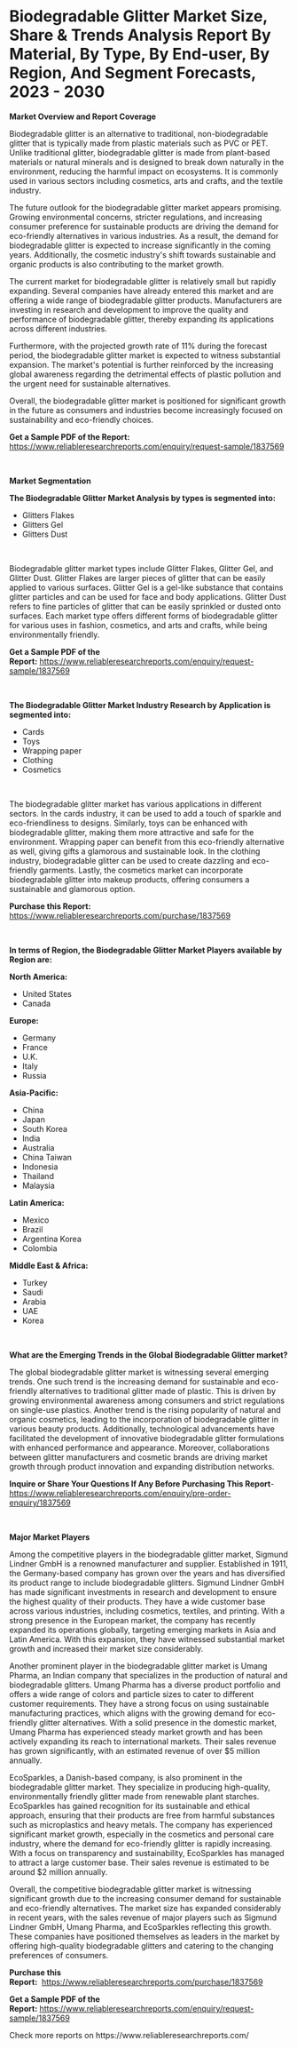 <p><h1>Biodegradable Glitter Market Size, Share & Trends Analysis Report By Material, By Type, By End-user, By Region, And Segment Forecasts, 2023 - 2030</h1></p><p><strong>Market Overview and Report Coverage</strong></p>
<p><p>Biodegradable glitter is an alternative to traditional, non-biodegradable glitter that is typically made from plastic materials such as PVC or PET. Unlike traditional glitter, biodegradable glitter is made from plant-based materials or natural minerals and is designed to break down naturally in the environment, reducing the harmful impact on ecosystems. It is commonly used in various sectors including cosmetics, arts and crafts, and the textile industry.</p><p>The future outlook for the biodegradable glitter market appears promising. Growing environmental concerns, stricter regulations, and increasing consumer preference for sustainable products are driving the demand for eco-friendly alternatives in various industries. As a result, the demand for biodegradable glitter is expected to increase significantly in the coming years. Additionally, the cosmetic industry's shift towards sustainable and organic products is also contributing to the market growth.</p><p>The current market for biodegradable glitter is relatively small but rapidly expanding. Several companies have already entered this market and are offering a wide range of biodegradable glitter products. Manufacturers are investing in research and development to improve the quality and performance of biodegradable glitter, thereby expanding its applications across different industries.</p><p>Furthermore, with the projected growth rate of 11% during the forecast period, the biodegradable glitter market is expected to witness substantial expansion. The market's potential is further reinforced by the increasing global awareness regarding the detrimental effects of plastic pollution and the urgent need for sustainable alternatives.</p><p>Overall, the biodegradable glitter market is positioned for significant growth in the future as consumers and industries become increasingly focused on sustainability and eco-friendly choices.</p></p>
<p><strong>Get a Sample PDF of the Report:</strong> <a href="https://www.reliableresearchreports.com/enquiry/request-sample/1837569">https://www.reliableresearchreports.com/enquiry/request-sample/1837569</a></p>
<p>&nbsp;</p>
<p><strong>Market Segmentation</strong></p>
<p><strong>The Biodegradable Glitter Market Analysis by types is segmented into:</strong></p>
<p><ul><li>Glitters Flakes</li><li>Glitters Gel</li><li>Glitters Dust</li></ul></p>
<p>&nbsp;</p>
<p><p>Biodegradable glitter market types include Glitter Flakes, Glitter Gel, and Glitter Dust. Glitter Flakes are larger pieces of glitter that can be easily applied to various surfaces. Glitter Gel is a gel-like substance that contains glitter particles and can be used for face and body applications. Glitter Dust refers to fine particles of glitter that can be easily sprinkled or dusted onto surfaces. Each market type offers different forms of biodegradable glitter for various uses in fashion, cosmetics, and arts and crafts, while being environmentally friendly.</p></p>
<p><strong>Get a Sample PDF of the Report:</strong>&nbsp;<a href="https://www.reliableresearchreports.com/enquiry/request-sample/1837569">https://www.reliableresearchreports.com/enquiry/request-sample/1837569</a></p>
<p>&nbsp;</p>
<p><strong>The Biodegradable Glitter Market Industry Research by Application is segmented into:</strong></p>
<p><ul><li>Cards</li><li>Toys</li><li>Wrapping paper</li><li>Clothing</li><li>Cosmetics</li></ul></p>
<p>&nbsp;</p>
<p><p>The biodegradable glitter market has various applications in different sectors. In the cards industry, it can be used to add a touch of sparkle and eco-friendliness to designs. Similarly, toys can be enhanced with biodegradable glitter, making them more attractive and safe for the environment. Wrapping paper can benefit from this eco-friendly alternative as well, giving gifts a glamorous and sustainable look. In the clothing industry, biodegradable glitter can be used to create dazzling and eco-friendly garments. Lastly, the cosmetics market can incorporate biodegradable glitter into makeup products, offering consumers a sustainable and glamorous option.</p></p>
<p><strong>Purchase this Report:</strong>&nbsp; <a href="https://www.reliableresearchreports.com/purchase/1837569">https://www.reliableresearchreports.com/purchase/1837569</a></p>
<p>&nbsp;</p>
<p><strong>In terms of Region, the Biodegradable Glitter Market Players available by Region are:</strong></p>
<p>
    <p> <strong> North America: </strong>
        <ul>
            <li>United States</li>
            <li>Canada</li>
        </ul>
        </p> 
    <p> <strong> Europe: </strong>
        <ul>
            <li>Germany</li>
            <li>France</li>
            <li>U.K.</li>
            <li>Italy</li>
            <li>Russia</li>
        </ul>
        </p> 
    <p> <strong> Asia-Pacific: </strong>
        <ul>
            <li>China</li>
            <li>Japan</li>
            <li>South Korea</li>
            <li>India</li>
            <li>Australia</li>
            <li>China Taiwan</li>
            <li>Indonesia</li>
            <li>Thailand</li>
            <li>Malaysia</li>
        </ul>
        </p> 
    <p> <strong> Latin America: </strong>
        <ul>
            <li>Mexico</li>
            <li>Brazil</li>
            <li>Argentina Korea</li>
            <li>Colombia</li>
        </ul>
        </p> 
    <p> <strong> Middle East & Africa: </strong>
        <ul>
            <li>Turkey</li>
            <li>Saudi</li>
            <li>Arabia</li>
            <li>UAE</li>
            <li>Korea</li>
        </ul>
    </p>
    </p>
<p>&nbsp;</p>
<p><strong>What are the Emerging Trends in the Global Biodegradable Glitter market?</strong></p>
<p><p>The global biodegradable glitter market is witnessing several emerging trends. One such trend is the increasing demand for sustainable and eco-friendly alternatives to traditional glitter made of plastic. This is driven by growing environmental awareness among consumers and strict regulations on single-use plastics. Another trend is the rising popularity of natural and organic cosmetics, leading to the incorporation of biodegradable glitter in various beauty products. Additionally, technological advancements have facilitated the development of innovative biodegradable glitter formulations with enhanced performance and appearance. Moreover, collaborations between glitter manufacturers and cosmetic brands are driving market growth through product innovation and expanding distribution networks.</p></p>
<p><strong>Inquire or Share Your Questions If Any Before Purchasing This Report</strong>- <a href="https://www.reliableresearchreports.com/enquiry/pre-order-enquiry/1837569">https://www.reliableresearchreports.com/enquiry/pre-order-enquiry/1837569</a></p>
<p>&nbsp;</p>
<p><strong>Major Market Players</strong></p>
<p><p>Among the competitive players in the biodegradable glitter market, Sigmund Lindner GmbH is a renowned manufacturer and supplier. Established in 1911, the Germany-based company has grown over the years and has diversified its product range to include biodegradable glitters. Sigmund Lindner GmbH has made significant investments in research and development to ensure the highest quality of their products. They have a wide customer base across various industries, including cosmetics, textiles, and printing. With a strong presence in the European market, the company has recently expanded its operations globally, targeting emerging markets in Asia and Latin America. With this expansion, they have witnessed substantial market growth and increased their market size considerably.</p><p>Another prominent player in the biodegradable glitter market is Umang Pharma, an Indian company that specializes in the production of natural and biodegradable glitters. Umang Pharma has a diverse product portfolio and offers a wide range of colors and particle sizes to cater to different customer requirements. They have a strong focus on using sustainable manufacturing practices, which aligns with the growing demand for eco-friendly glitter alternatives. With a solid presence in the domestic market, Umang Pharma has experienced steady market growth and has been actively expanding its reach to international markets. Their sales revenue has grown significantly, with an estimated revenue of over $5 million annually.</p><p>EcoSparkles, a Danish-based company, is also prominent in the biodegradable glitter market. They specialize in producing high-quality, environmentally friendly glitter made from renewable plant starches. EcoSparkles has gained recognition for its sustainable and ethical approach, ensuring that their products are free from harmful substances such as microplastics and heavy metals. The company has experienced significant market growth, especially in the cosmetics and personal care industry, where the demand for eco-friendly glitter is rapidly increasing. With a focus on transparency and sustainability, EcoSparkles has managed to attract a large customer base. Their sales revenue is estimated to be around $2 million annually.</p><p>Overall, the competitive biodegradable glitter market is witnessing significant growth due to the increasing consumer demand for sustainable and eco-friendly alternatives. The market size has expanded considerably in recent years, with the sales revenue of major players such as Sigmund Lindner GmbH, Umang Pharma, and EcoSparkles reflecting this growth. These companies have positioned themselves as leaders in the market by offering high-quality biodegradable glitters and catering to the changing preferences of consumers.</p></p>
<p><strong>Purchase this Report:</strong>&nbsp;&nbsp;<a href="https://www.reliableresearchreports.com/purchase/1837569">https://www.reliableresearchreports.com/purchase/1837569</a></p>
<p></p>
<p><strong>Get a Sample PDF of the Report:</strong>&nbsp;<a href="https://www.reliableresearchreports.com/enquiry/request-sample/1837569">https://www.reliableresearchreports.com/enquiry/request-sample/1837569</a></p>
<p>Check more reports on https://www.reliableresearchreports.com/</p>